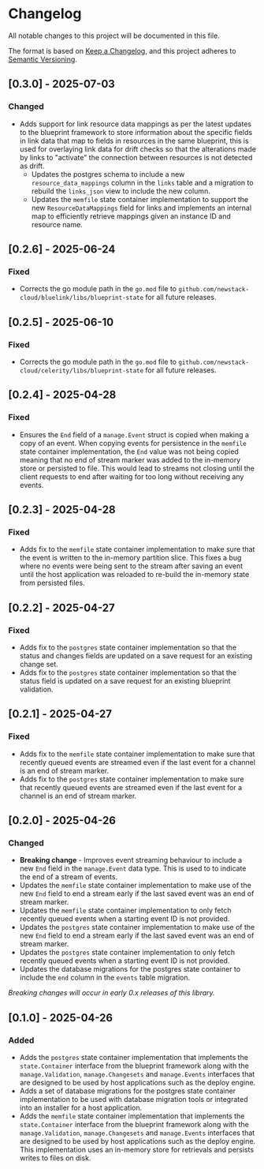 # Changelog

All notable changes to this project will be documented in this file.

The format is based on [Keep a Changelog](https://keepachangelog.com/en/1.0.0/),
and this project adheres to [Semantic Versioning](https://semver.org/spec/v2.0.0.html).

## [0.3.0] - 2025-07-03

### Changed

- Adds support for link resource data mappings as per the latest updates to the blueprint framework to store information about the specific fields in link data that map to fields in resources in the same blueprint, this is used for overlaying link data for drift checks so that the alterations made by links to "activate" the connection between resources is not detected as drift.
    - Updates the postgres schema to include a new `resource_data_mappings` column in the `links` table and a migration to rebuild the `links_json` view to include the new column.
    - Updates the `memfile` state container implementation to support the new `ResourceDataMappings` field for links and implements an internal map to efficiently retrieve mappings given an instance ID and resource name.

## [0.2.6] - 2025-06-24

### Fixed

- Corrects the go module path in the `go.mod` file to `github.com/newstack-cloud/bluelink/libs/blueprint-state` for all future releases.

## [0.2.5] - 2025-06-10

### Fixed

- Corrects the go module path in the `go.mod` file to `github.com/newstack-cloud/celerity/libs/blueprint-state` for all future releases.

## [0.2.4] - 2025-04-28

### Fixed

- Ensures the `End` field of a `manage.Event` struct is copied when making a copy of an event. When copying events for persistence in the `memfile` state container implementation, the `End` value was not being copied meaning that no end of stream marker was added to the in-memory store or persisted to file. This would lead to streams not closing until the client requests to end after waiting for too long without receiving any events.

## [0.2.3] - 2025-04-28

### Fixed

- Adds fix to the `memfile` state container implementation to make sure that the event is written to the in-memory partition slice. This fixes a bug where no events were being sent to the stream after saving an event until the host application was reloaded to re-build the in-memory state from persisted files.

## [0.2.2] - 2025-04-27

### Fixed

- Adds fix to the `postgres` state container implementation so that the status and changes fields are updated on a save request for an existing change set.
- Adds fix to the `postgres` state container implementation so that the status field is updated on a save request for an existing blueprint validation.

## [0.2.1] - 2025-04-27

### Fixed

- Adds fix to the `memfile` state container implementation to make sure that recently queued events are streamed even if the last event for a channel is an end of stream marker.
- Adds fix to the `postgres` state container implementation to make sure that recently queued events are streamed even if the last event for a channel is an end of stream marker.

## [0.2.0] - 2025-04-26

### Changed

- **Breaking change** - Improves event streaming behaviour to include a new `End` field in the `manage.Event` data type. This is used to to indicate the end of a stream of events.
- Updates the `memfile` state container implementation to make use of the new `End` field to end a stream early if the last saved event was an end of stream marker.
- Updates the `memfile` state container implementation to only fetch recently queued events when a starting event ID is not provided.
- Updates the `postgres` state container implementation to make use of the new `End` field to end a stream early if the last saved event was an end of stream marker.
- Updates the `postgres` state container implementation to only fetch recently queued events when a starting event ID is not provided.
- Updates the database migrations for the postgres state container to include the `end` column in the `events` table migration.

_Breaking changes will occur in early 0.x releases of this library._

## [0.1.0] - 2025-04-26

### Added

- Adds the `postgres` state container implementation that implements the `state.Container` interface from the blueprint framework along with the `manage.Validation`, `manage.Changesets` and `manage.Events` interfaces that are designed to be used by host applications such as the deploy engine.
- Adds a set of database migrations for the postgres state container implementation to be used with database migration tools or integrated into an installer for a host application.
- Adds the `memfile` state container implementation that implements the `state.Container` interface from the blueprint framework along with the `manage.Validation`, `manage.Changesets` and `manage.Events` interfaces that are designed to be used by host applications such as the deploy engine. This implementation uses an in-memory store for retrievals and persists writes to files on disk.

